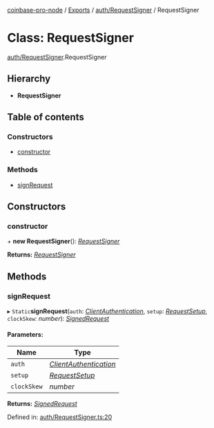[coinbase-pro-node](../README.md) / [Exports](../modules.md) / [auth/RequestSigner](../modules/auth_requestsigner.md) / RequestSigner

# Class: RequestSigner

[auth/RequestSigner](../modules/auth_requestsigner.md).RequestSigner

## Hierarchy

* **RequestSigner**

## Table of contents

### Constructors

- [constructor](auth_requestsigner.requestsigner.md#constructor)

### Methods

- [signRequest](auth_requestsigner.requestsigner.md#signrequest)

## Constructors

### constructor

\+ **new RequestSigner**(): [*RequestSigner*](auth_requestsigner.requestsigner.md)

**Returns:** [*RequestSigner*](auth_requestsigner.requestsigner.md)

## Methods

### signRequest

▸ `Static`**signRequest**(`auth`: [*ClientAuthentication*](../modules/coinbasepro.md#clientauthentication), `setup`: [*RequestSetup*](../interfaces/auth_requestsigner.requestsetup.md), `clockSkew`: *number*): [*SignedRequest*](../interfaces/auth_requestsigner.signedrequest.md)

#### Parameters:

Name | Type |
------ | ------ |
`auth` | [*ClientAuthentication*](../modules/coinbasepro.md#clientauthentication) |
`setup` | [*RequestSetup*](../interfaces/auth_requestsigner.requestsetup.md) |
`clockSkew` | *number* |

**Returns:** [*SignedRequest*](../interfaces/auth_requestsigner.signedrequest.md)

Defined in: [auth/RequestSigner.ts:20](https://github.com/bennycode/coinbase-pro-node/blob/004782e/src/auth/RequestSigner.ts#L20)
